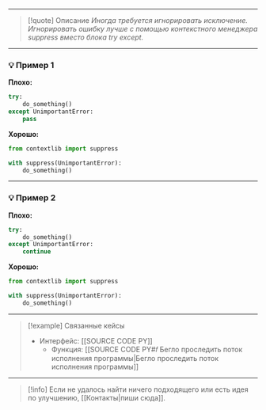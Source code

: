 ***

>[!quote] Описание
_Иногда требуется игнорировать исключение.
Игнорировать ошибку лучше с помощью контекстного менеджера suppress вместо блока try except._

***
### 💡 Пример 1


**Плохо:**
```python
try:
    do_something()
except UnimportantError:
    pass
```

**Хорошо:**
```python
from contextlib import suppress

with suppress(UnimportantError):
    do_something()
```

***
### 💡 Пример 2


**Плохо:**
```python
try:
    do_something()
except UnimportantError:
    continue
```

**Хорошо:**
```python
from contextlib import suppress

with suppress(UnimportantError):
    do_something()
```

***

> [!example] Связанные кейсы
> - Интерфейс: [[SOURCE CODE PY]]
> 	- Функция: [[SOURCE CODE PY#𝑓 Бегло проследить поток исполнения программы|Бегло проследить поток исполнения программы]]

***

> [!info]
> Если не удалось найти ничего подходящего или есть идея по улучшению, [[Контакты|пиши сюда]].
